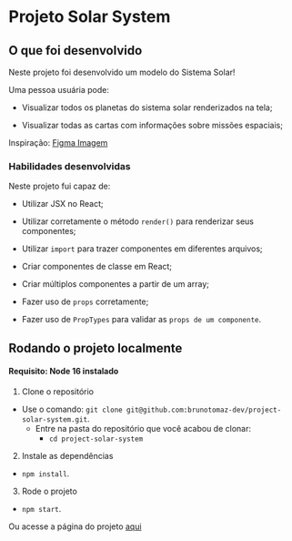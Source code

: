 # Projeto Solar System

## O que foi desenvolvido

Neste projeto foi desenvolvido um modelo do Sistema Solar!

Uma pessoa usuária pode:

- Visualizar todos os planetas do sistema solar renderizados na tela;

- Visualizar todas as cartas com informações sobre missões espaciais;

Inspiração:
[Figma Imagem](https://www.figma.com/file/vcire16CytAa1QWrriuunm/Sistema-Solar?node-id=0%3A1)

### Habilidades desenvolvidas

Neste projeto fui capaz de:

- Utilizar JSX no React;

- Utilizar corretamente o método `render()` para renderizar seus componentes;

- Utilizar `import` para trazer componentes em diferentes arquivos;

- Criar componentes de classe em React;

- Criar múltiplos componentes a partir de um array;

- Fazer uso de `props` corretamente;

- Fazer uso de `PropTypes` para validar as `props de um componente`.

## Rodando o projeto localmente

#### Requisito: Node 16 instalado

1. Clone o repositório

- Use o comando: `git clone git@github.com:brunotomaz-dev/project-solar-system.git`.
  - Entre na pasta do repositório que você acabou de clonar:
    - `cd project-solar-system`

2. Instale as dependências

- `npm install`.

3. Rode o projeto

- `npm start`.

Ou acesse a página do projeto [aqui](https://brunotomaz-dev.github.io/project-solar-system/)
